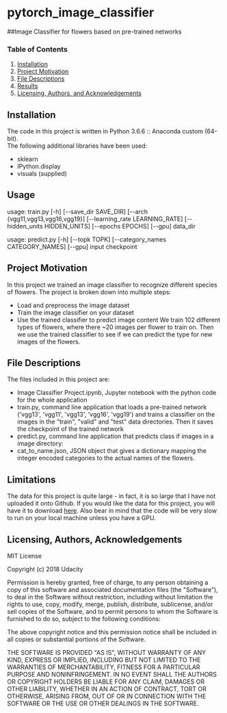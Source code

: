 # pytorch_image_classifier
##Image Classifier for flowers based on pre-trained networks


### Table of Contents

1. [Installation](#installation)
2. [Project Motivation](#motivation)
3. [File Descriptions](#files)
4. [Results](#results)
5. [Licensing, Authors, and Acknowledgements](#licensing)

## Installation <a name="installation"></a>
The code in this project is written in Python 3.6.6 :: Anaconda custom (64-bit).  
The following additional libraries have been used:
- sklearn
- IPython.display
- visuals (supplied)


## Usage <a name="usage"></a>
usage: train.py [-h] [--save_dir SAVE_DIR] [--arch  {vgg11,vgg13,vgg16,vgg19}]
                [--learning_rate LEARNING_RATE] [--hidden_units HIDDEN_UNITS]
                [--epochs EPOCHS] [--gpu]
                data_dir
                
usage: predict.py [-h] [--topk TOPK] [--category_names  CATEGORY_NAMES]
                  [--gpu]
                  input checkpoint
                  

## Project Motivation<a name="motivation"></a>
In this project we trained an image classifier to recognize different species of flowers.
The project is broken down into multiple steps:
* Load and preprocess the image dataset
* Train the image classifier on your dataset
* Use the trained classifier to predict image content
We train 102 different types of flowers, where there ~20 images per flower to train on. Then we  use the trained classifier to see if we can predict the type for new images of the flowers.



## File Descriptions <a name="files"></a>
The files included in this project are:
* Image Classifier Project.ipynb, Jupyter notebook with the python code for the whole application
* train.py, command line application that loads a pre-trained network ('vgg13', 'vgg11', 'vgg13', 'vgg16', 'vgg19') and trains a classifier on the images in the "train", "valid" and "test" data directories. Then it saves the checkpoint of the trained network
* predict.py, command line application that predicts class if images in a image directory:
* cat_to_name.json, JSON object that gives a dictionary mapping the integer encoded categories to the actual names of the flowers.


## Limitations<a name="limitations"></a>
The data for this project is quite large - in fact, it is so large that I have not uploaded it onto Github.  If you would like the data for this project, you will have it to download [here](https://s3.amazonaws.com/content.udacity-data.com/nd089/flower_data.tar.gz). Also bear in mind that the code will be very slow to run on your local machine unless you have a GPU.  

## Licensing, Authors, Acknowledgements<a name="licensing"></a>
MIT License

Copyright (c) 2018 Udacity

Permission is hereby granted, free of charge, to any person obtaining a copy
of this software and associated documentation files (the "Software"), to deal
in the Software without restriction, including without limitation the rights
to use, copy, modify, merge, publish, distribute, sublicense, and/or sell
copies of the Software, and to permit persons to whom the Software is
furnished to do so, subject to the following conditions:

The above copyright notice and this permission notice shall be included in all
copies or substantial portions of the Software.

THE SOFTWARE IS PROVIDED "AS IS", WITHOUT WARRANTY OF ANY KIND, EXPRESS OR
IMPLIED, INCLUDING BUT NOT LIMITED TO THE WARRANTIES OF MERCHANTABILITY,
FITNESS FOR A PARTICULAR PURPOSE AND NONINFRINGEMENT. IN NO EVENT SHALL THE
AUTHORS OR COPYRIGHT HOLDERS BE LIABLE FOR ANY CLAIM, DAMAGES OR OTHER
LIABILITY, WHETHER IN AN ACTION OF CONTRACT, TORT OR OTHERWISE, ARISING FROM,
OUT OF OR IN CONNECTION WITH THE SOFTWARE OR THE USE OR OTHER DEALINGS IN THE
SOFTWARE.



